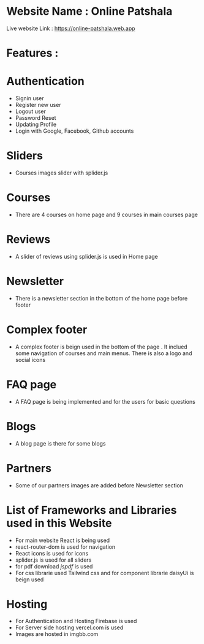 # Website Name : Online Patshala
Live website Link : https://online-patshala.web.app
# Features :
# Authentication
* Signin user
* Register new user
* Logout user
* Password Reset
* Updating Profile
* Login with Google, Facebook, Github accounts

# Sliders
* Courses images slider with splider.js

# Courses
* There are 4 courses on home page and 9 courses in main courses page

# Reviews
* A slider of reviews using splider.js is used in Home page

# Newsletter
* There is a newsletter section in the bottom of the home page before footer

# Complex footer
* A complex footer is beign used in the bottom of the page . It inclued some navigation of courses and main menus. There is also a logo and social icons

# FAQ page
* A FAQ page is being implemented and for the users for basic questions

# Blogs
* A blog page is there for some blogs

# Partners
* Some of our partners images are added before Newsletter section

# List of Frameworks and Libraries used in this Website
* For main website React is being used
* react-router-dom is used for navigation
* React icons is used for icons
* splider.js is used for all sliders
* for pdf download _jspdf_  is used
* For css librarie used Tailwind css and for component librarie daisyUi is beign used

# Hosting
* For Authentication and Hosting Firebase is used
* For Server side hosting vercel.com is used
* Images are hosted in imgbb.com

